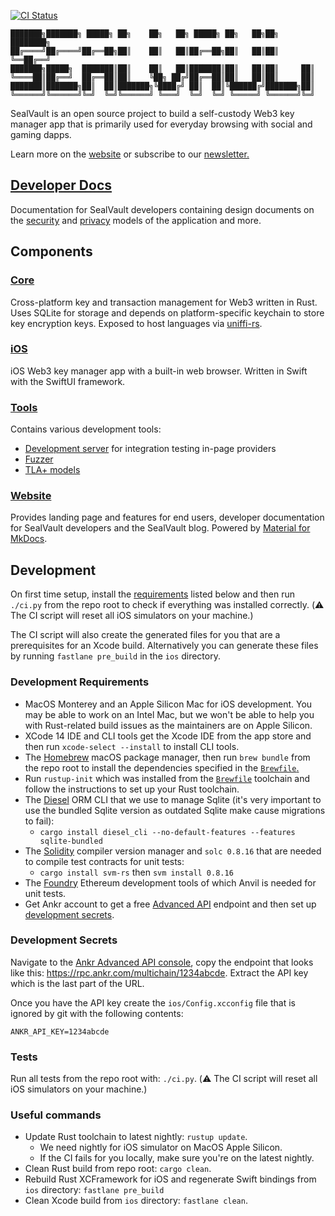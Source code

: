 [![CI Status](https://github.com/sealvault/sealvault/actions/workflows/ci.yml/badge.svg?branch=main)](https://github.com/sealvault/sealvault/actions/workflows/ci.yml) 

```text
███████╗███████╗ █████╗ ██╗    ██╗   ██╗ █████╗ ██╗   ██╗██╗  ████████╗
██╔════╝██╔════╝██╔══██╗██║    ██║   ██║██╔══██╗██║   ██║██║  ╚══██╔══╝
███████╗█████╗  ███████║██║    ██║   ██║███████║██║   ██║██║     ██║   
╚════██║██╔══╝  ██╔══██║██║    ╚██╗ ██╔╝██╔══██║██║   ██║██║     ██║   
███████║███████╗██║  ██║███████╗╚████╔╝ ██║  ██║╚██████╔╝███████╗██║   
╚══════╝╚══════╝╚═╝  ╚═╝╚══════╝ ╚═══╝  ╚═╝  ╚═╝ ╚═════╝ ╚══════╝╚═╝
```

SealVault is an open source project to build a self-custody Web3 key manager app
that is primarily used for everyday browsing with social and gaming dapps. 

Learn more on the [website](https://sealvault.org) or subscribe to our
[newsletter.](https://sealvault.substack.com/subscribe)

## [Developer Docs](https://sealvault.org/dev-docs/)

Documentation for SealVault developers containing design documents on the
[security](https://sealvault.org/dev-docs/design/security-model/) and [privacy](https://sealvault.org/dev-docs/design/privacy-model/) models of the application and more.

## Components

### [Core](./core)

Cross-platform key and transaction management for Web3 written in Rust. 
Uses SQLite for storage and depends on platform-specific keychain to store 
key encryption keys.
Exposed to host languages via [uniffi-rs](https://github.com/mozilla/uniffi-rs).

### [iOS](./ios)

iOS Web3 key manager app with a built-in web browser. Written in Swift with 
the SwiftUI framework.

### [Tools](./tools)

Contains various development tools:

- [Development server](./tools/dev-server) for integration testing in-page providers
- [Fuzzer](./tools/fuzz)
- [TLA+ models](./tools/tla)

### [Website](./website)

Provides landing page and features for end users, developer documentation for
SealVault developers and the SealVault blog. Powered by [Material for
MkDocs](https://squidfunk.github.io/mkdocs-material/).

## Development

On first time setup, install the [requirements](#development-requirements)
listed below and then run `./ci.py` from the repo root to check if everything
was installed correctly. (:warning: The CI script will reset all iOS simulators
on your machine.)

The CI script will also create the generated files for you that are a
prerequisites for an Xcode build. Alternatively you can generate these files by
running `fastlane pre_build` in the `ios` directory.

### Development Requirements

- MacOS Monterey and an Apple Silicon Mac for iOS development. You may be able 
  to work on an Intel Mac, but we won't be able to help you with Rust-related 
  build issues as the maintainers are on Apple Silicon.
- XCode 14 IDE and CLI tools get the Xcode IDE from the app store and then run
  `xcode-select --install` to install CLI tools.
- The [Homebrew](https://brew.sh/) macOS package manager, then run `brew bundle`
  from the repo root to install the dependencies specified in the
  [`Brewfile`.](./Brewfile)
- Run `rustup-init` which was installed from the [`Brewfile`](./Brewfile) 
  toolchain and follow the instructions to set up your Rust toolchain.
- The [Diesel](https://diesel.rs/) ORM CLI that we use to manage Sqlite (it's
  very important to use the bundled Sqlite version as outdated Sqlite make cause
  migrations to fail):
  - `cargo install diesel_cli --no-default-features --features sqlite-bundled` 
- The [Solidity](https://docs.soliditylang.org/en/v0.8.16/index.html) compiler 
  version manager and `solc 0.8.16` that are needed to compile test contracts 
  for unit tests:
  - `cargo install svm-rs` then `svm install 0.8.16`
- The [Foundry](https://book.getfoundry.sh/getting-started/installation) 
  Ethereum development tools of which Anvil is needed for unit tests.
- Get Ankr account to get a free [Advanced
  API](https://www.ankr.com/rpc/advanced-api) endpoint and then set up
  [development secrets](#development-secrets).

### Development Secrets

Navigate to the [Ankr Advanced API
console](https://www.ankr.com/rpc/advanced-api), copy the endpoint that looks
like this: https://rpc.ankr.com/multichain/1234abcde. Extract the API key which
is the last part of the URL.

Once you have the API key create the `ios/Config.xcconfig` file that is ignored
by git with the following contents:

```shell
ANKR_API_KEY=1234abcde
```

### Tests

Run all tests from the repo root with: `./ci.py`. (:warning: The CI script will
reset all iOS simulators on your machine.)

### Useful commands

- Update Rust toolchain to latest nightly: `rustup update`.
  - We need nightly for iOS simulator on MacOS Apple Silicon.
  - If the CI fails for you locally, make sure you're on the latest nightly.
- Clean Rust build from repo root: `cargo clean`.
- Rebuild Rust XCFramework for iOS and regenerate Swift bindings from `ios`
  directory: `fastlane pre_build`
- Clean Xcode build from `ios` directory: `fastlane clean`.
